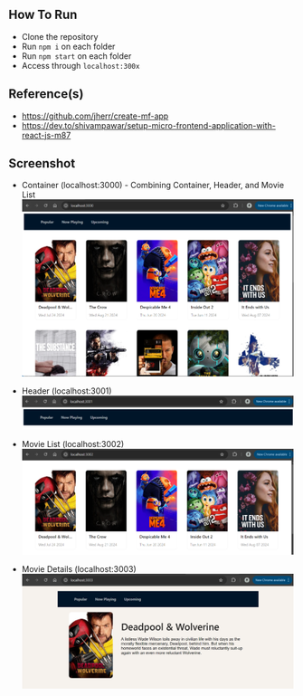 ## How To Run
- Clone the repository
- Run `npm i` on each folder
- Run `npm start` on each folder
- Access through `localhost:300x`

## Reference(s)
- https://github.com/jherr/create-mf-app
- https://dev.to/shivampawar/setup-micro-frontend-application-with-react-js-m87

## Screenshot
- Container (localhost:3000) - Combining Container, Header, and Movie List
  ![container](https://github.com/myoganugraha/POC-micro_frontend/blob/master/screenshot/movie-3000.png?raw=true)

  
- Header (localhost:3001)
  ![navbar](https://github.com/myoganugraha/POC-micro_frontend/blob/master/screenshot/navbar-3001.png?raw=true)

  
- Movie List (localhost:3002)
  ![movieList](https://github.com/myoganugraha/POC-micro_frontend/blob/master/screenshot/movie-list-3002.png?raw=true)

  
- Movie Details (localhost:3003)
  ![movieDetails](https://github.com/myoganugraha/POC-micro_frontend/blob/master/screenshot/movie-details-3003.png?raw=true)
